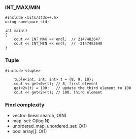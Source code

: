 ### INT_MAX/MIN

```
#include <bits/stdc++.h>
using namespace std;
 
int main()
{
    cout << INT_MAX << endl;  // 2147483647
    cout << INT_MIN << endl;  // -2147483648
}
```

### Tuple

```
#include <tuple>
    
    tuple<int, int, int> t = {8, 9, 10};
    cout << get<0>(t); // 8, first element
    get<2>(t) = 100;   // update the third element to 100
    cout << get<2>(t); // 100, third element 
```

### Find complexity

* vector: linear search, O(N)
* map, set: O(log N)
* unordered_map, unordered_set: O(1)
* bool array[]: O(1)
